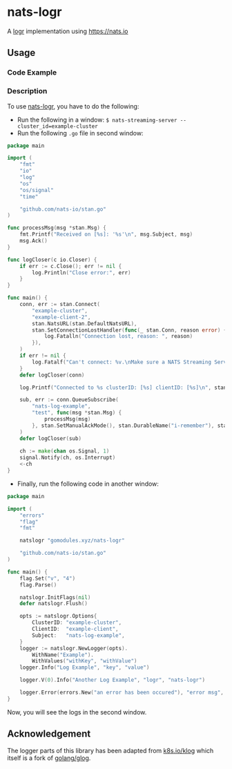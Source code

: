 # nats-logr
A [logr](https://github.com/go-logr/logr) implementation using https://nats.io

Usage
---

### Code Example


### Description

To use [nats-logr](https://github.com/gomodules/nats-logr), you have to do the following:

- Run the following in a window:
	```$ nats-streaming-server --cluster_id=example-cluster```
- Run the following `.go` file in second window:
```go
package main

import (
	"fmt"
	"io"
	"log"
	"os"
	"os/signal"
	"time"

	"github.com/nats-io/stan.go"
)

func processMsg(msg *stan.Msg) {
	fmt.Printf("Received on [%s]: '%s'\n", msg.Subject, msg)
	msg.Ack()
}

func logCloser(c io.Closer) {
	if err := c.Close(); err != nil {
		log.Println("Close error:", err)
	}
}

func main() {
	conn, err := stan.Connect(
		"example-cluster",
		"example-client-2",
		stan.NatsURL(stan.DefaultNatsURL),
		stan.SetConnectionLostHandler(func(_ stan.Conn, reason error) {
			log.Fatalln("Connection lost, reason: ", reason)
		}),
	)
	if err != nil {
		log.Fatalf("Can't connect: %v.\nMake sure a NATS Streaming Server is running at: %s", err, stan.DefaultNatsURL)
	}
	defer logCloser(conn)

	log.Printf("Connected to %s clusterID: [%s] clientID: [%s]\n", stan.DefaultNatsURL, "example-cluster", "example-client-2")

	sub, err := conn.QueueSubscribe(
		"nats-log-example",
		"test", func(msg *stan.Msg) {
			processMsg(msg)
		}, stan.SetManualAckMode(), stan.DurableName("i-remember"), stan.DeliverAllAvailable(), stan.AckWait(time.Second),
	)
	defer logCloser(sub)
	
	ch := make(chan os.Signal, 1)
	signal.Notify(ch, os.Interrupt)
	<-ch
}

```
- Finally, run the following code in another window: 
```go
package main

import (
	"errors"
	"flag"
	"fmt"

	natslogr "gomodules.xyz/nats-logr"

	"github.com/nats-io/stan.go"
)

func main() {
	flag.Set("v", "4")
	flag.Parse()

	natslogr.InitFlags(nil)
	defer natslogr.Flush()

	opts := natslogr.Options{
		ClusterID: "example-cluster",
		ClientID:  "example-client",
		Subject:   "nats-log-example",
	}
	logger := natslogr.NewLogger(opts).
		WithName("Example").
		WithValues("withKey", "withValue")
	logger.Info("Log Example", "key", "value")

	logger.V(0).Info("Another Log Example", "logr", "nats-logr")

	logger.Error(errors.New("an error has been occured"), "error msg", "logr", "nats-logr")
}

```

Now, you will see the logs in the second window.

## Acknowledgement
The logger parts of this library has been adapted from [k8s.io/klog](https://github.com/kubernetes/klog) which itself is a fork of [golang/glog](https://github.com/golang/glog).
